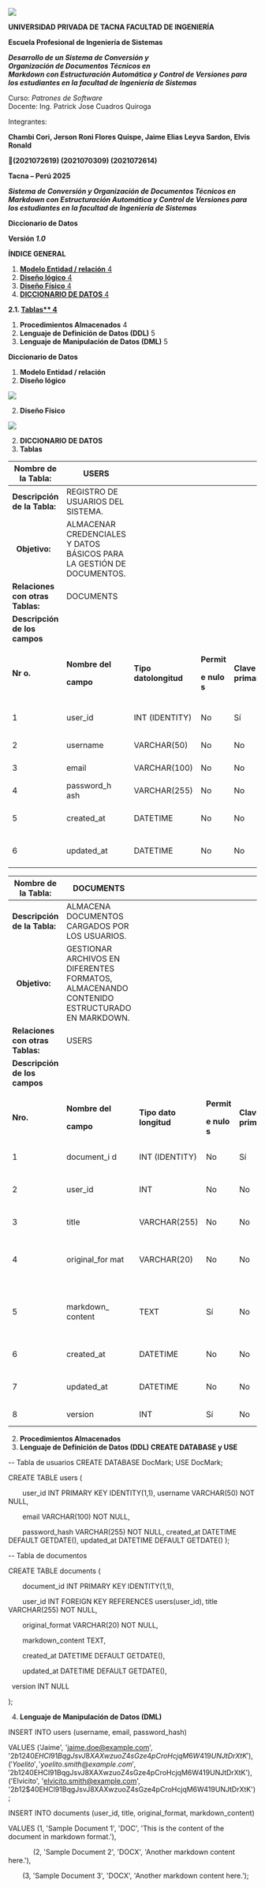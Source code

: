 ﻿![](img/1.png)

**UNIVERSIDAD PRIVADA DE TACNA FACULTAD DE INGENIERÍA** 

**Escuela Profesional de Ingeniería de Sistemas** 

***Desarrollo de un Sistema de Conversión y \
Organización de Documentos Técnicos en \
Markdown con Estructuración Automática y Control de Versiones para los estudiantes en la facultad de Ingeniería de Sistemas***

Curso: *Patrones de Software* \
Docente: Ing. Patrick Jose Cuadros Quiroga 

Integrantes: 

**Chambi Cori, Jerson Roni Flores Quispe, Jaime Elias Leyva Sardon, Elvis Ronald** 

**(2021072619) (2021070309) (2021072614)** 

**Tacna – Perú 2025** 

***Sistema de Conversión y Organización de Documentos Técnicos en Markdown con Estructuración Automática y Control de Versiones para los estudiantes en la facultad de Ingeniería de Sistemas*** 

**Diccionario de Datos** 

**Versión *1.0*** 

**ÍNDICE GENERAL** 

1. [**Modelo Entidad / relación**  4 ](#_page3_x55.00_y104.04)
1. [**Diseño lógico**  4 ](#_page3_x55.00_y127.04)
1. [**Diseño Físico**  4 ](#_page3_x55.00_y446.04)
2. [**DICCIONARIO DE DATOS**  4 ](#_page4_x55.00_y50.04)

**2.1.  [Tablas**  4 ](#_page4_x55.00_y77.04)**

1. **Procedimientos Almacenados**  4 
1. **Lenguaje de Definición de Datos (DDL)**  5 
1. **Lenguaje de Manipulación de Datos (DML)**  5 

**Diccionario de Datos** 

1. **Modelo<a name="_page3_x55.00_y104.04"></a> Entidad / relación** 
1. **Diseño<a name="_page3_x55.00_y127.04"></a> lógico** 

![](img/2.png)

2. **Diseño<a name="_page3_x55.00_y446.04"></a> Físico** 

![](img/3.png)

2. **DICCIONARIO<a name="_page4_x55.00_y50.04"></a> DE DATOS** 
1. **Tablas<a name="_page4_x55.00_y77.04"></a>** 



|**Nombre de la Tabla:** |USERS ||||||
| - | - | :- | :- | :- | :- | :- |
|**Descripción de la Tabla:** |REGISTRO DE USUARIOS DEL SISTEMA. ||||||
|` `**Objetivo:** |ALMACENAR CREDENCIALES Y DATOS BÁSICOS PARA LA GESTIÓN DE DOCUMENTOS. ||||||
|**Relaciones con otras Tablas:** |DOCUMENTS ||||||
|**Descripción de los campos** |||||||
|**Nr o.** |<p>**Nombre del** </p><p>**campo** </p>|**Tipo datolongitud** |<p>**Permit**</p><p>**e nulo s** </p>|**Clave primaria** |**Clave foránea** |**Descripción del campo** |
|1|user\_id|INT (IDENTITY)|No|Sí|No|Identificador único del usuario|
|2|username|VARCHAR(50)|No|No|No|Nombre de usuario|
|3|email|VARCHAR(100)|No|No|No|Correo electrónico|
|4|password\_h ash|VARCHAR(255)|No|No|No|Contraseña encriptada|
|5|created\_at|DATETIME|No|No|No|Fecha de creación del registro|
|6|updated\_at|DATETIME|No|No|No|Fecha de última actualización|



|**Nombre de la Tabla:** |DOCUMENTS||||||
| - | - | :- | :- | :- | :- | :- |
|**Descripción de la Tabla:** |ALMACENA DOCUMENTOS CARGADOS POR LOS USUARIOS.||||||
|` `**Objetivo:** |GESTIONAR ARCHIVOS EN DIFERENTES FORMATOS, ALMACENANDO CONTENIDO ESTRUCTURADO EN MARKDOWN. ||||||
|**Relaciones con otras Tablas:** |USERS ||||||
|**Descripción de los campos** |||||||
|**Nro.** |<p>**Nombre del**</p><p>**campo** </p>|**Tipo dato longitud** |<p>**Permit**</p><p>**e nulo s** </p>|**Clave primaria** |**Clave foránea** |**Descripción del campo** |
|1|document\_i d|INT (IDENTITY)|No|Sí|No|ID único del documento|
|2|user\_id|INT|No|No|Sí|Relación con el usuario propietario (users)|
|3|title|VARCHAR(255)|No|No|No|Título del documento|
|4|original\_for mat|VARCHAR(20)|No|No|No|Formato original del documento (PDF, DOCX, etc.)|
|5|markdown\_ content|TEXT|Sí|No|No|Contenido del documento en formato markdown|
|6|created\_at|DATETIME|No|No|No|Fecha de creación del documento|
|7 |updated\_at |DATETIME |No |No |No |Fecha de última actualización |
|8 |version |INT |Sí |No |No |Versión del documento |

2. **Procedimientos Almacenados** 
2. **Lenguaje de Definición de Datos (DDL) CREATE DATABASE y USE** 

-- Tabla de usuarios CREATE DATABASE DocMark; USE DocMark; 

CREATE TABLE users ( 

`    `user\_id INT PRIMARY KEY IDENTITY(1,1),     username VARCHAR(50) NOT NULL, 

`    `email VARCHAR(100) NOT NULL, 

`    `password\_hash VARCHAR(255) NOT NULL,     created\_at DATETIME DEFAULT GETDATE(),     updated\_at DATETIME DEFAULT GETDATE() ); 

-- Tabla de documentos 

CREATE TABLE documents ( 

`    `document\_id INT PRIMARY KEY IDENTITY(1,1), 

`    `user\_id INT FOREIGN KEY REFERENCES users(user\_id),     title VARCHAR(255) NOT NULL, 

`    `original\_format VARCHAR(20) NOT NULL,  

`    `markdown\_content TEXT, 

`    `created\_at DATETIME DEFAULT GETDATE(), 

`    `updated\_at DATETIME DEFAULT GETDATE(), 

` `version INT NULL 

);

4. **Lenguaje de Manipulación de Datos (DML)** 

INSERT INTO users (username, email, password\_hash)  

VALUES ('Jaime', 'jaime.doe@example.com', '$2b$12$40EHCl91BqgJsvJ8XAXwzuoZ4sGze4pCroHcjqM6W419UNJtDrXtK'),        ('Yoelito', 'yoelito.smith@example.com', '$2b$12$40EHCl91BqgJsvJ8XAXwzuoZ4sGze4pCroHcjqM6W419UNJtDrXtK'),     ('Elvicito', 'elvicito.smith@example.com', '$2b$12$40EHCl91BqgJsvJ8XAXwzuoZ4sGze4pCroHcjqM6W419UNJtDrXtK'); 

INSERT INTO documents (user\_id, title, original\_format, markdown\_content)  

VALUES (1, 'Sample Document 1', 'DOC', 'This is the content of the document in markdown format.'),  

`       `(2, 'Sample Document 2', 'DOCX', 'Another markdown content here.'), 

`    `(3, 'Sample Document 3', 'DOCX', 'Another markdown content here.');
